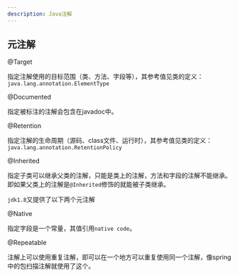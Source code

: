 ```yaml
---
description: Java注解
---
```


## 元注解

@Target

指定注解使用的目标范围（类、方法、字段等），其参考值见类的定义：`java.lang.annotation.ElementType`

@Documented

指定被标注的注解会包含在javadoc中。

@Retention

指定注解的生命周期（源码、class文件、运行时），其参考值见类的定义：`java.lang.annotation.RetentionPolicy`

@Inherited

指定子类可以继承父类的注解，只能是类上的注解，方法和字段的注解不能继承。即如果父类上的注解是`@Inherited`修饰的就能被子类继承。

`jdk1.8`又提供了以下两个元注解

@Native

指定字段是一个常量，其值引用`native code`。

@Repeatable

注解上可以使用重复注解，即可以在一个地方可以重复使用同一个注解，像spring中的包扫描注解就使用了这个。